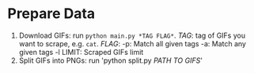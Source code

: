 # Prepare Data
1. Download GIFs:
run `python main.py *TAG FLAG*`. 
*TAG*: tag of GIFs you want to scrape, e.g. `cat`.
*FLAG*: -p: Match all given tags
		-a: Match any given tags
		-l LIMIT: Scraped GIFs limit
2. Split GIFs into PNGs:
run 'python split.py *PATH TO GIFS*'